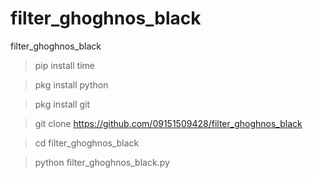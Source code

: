 # filter_ghoghnos_black
filter_ghoghnos_black

> pip install time

> pkg install python

> pkg install git

> git clone https://github.com/09151509428/filter_ghoghnos_black

> cd filter_ghoghnos_black

> python filter_ghoghnos_black.py
